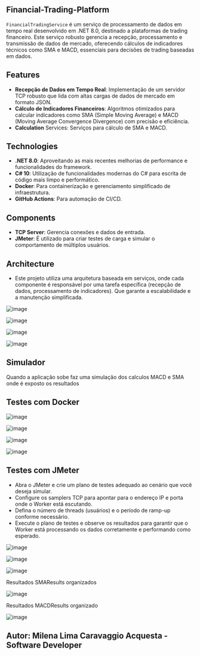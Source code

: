 ## Financial-Trading-Platform
`FinancialTradingService` é um serviço de processamento de dados em tempo real desenvolvido em .NET 8.0, destinado a plataformas de trading financeiro. Este serviço robusto gerencia a recepção, processamento e transmissão de dados de mercado, oferecendo cálculos de indicadores técnicos como SMA e MACD, essenciais para decisões de trading baseadas em dados.


## Features
- **Recepção de Dados em Tempo Real**: Implementação de um servidor TCP robusto que lida com altas cargas de dados de mercado em formato JSON.
- **Cálculo de Indicadores Financeiros**: Algoritmos otimizados para calcular indicadores como SMA (Simple Moving Average) e MACD (Moving Average Convergence Divergence) com precisão e eficiência.
- **Calculation** Services: Serviços para cálculo de SMA e MACD.

## Technologies
- **.NET 8.0**: Aproveitando as mais recentes melhorias de performance e funcionalidades do framework.
- **C# 10**: Utilização de funcionalidades modernas do C# para escrita de código mais limpo e performático.
- **Docker**: Para containerização e gerenciamento simplificado de infraestrutura.
- **GitHub Actions**: Para automação de CI/CD.

## Components
- **TCP Server**: Gerencia conexões e dados de entrada.
- **JMeter**: É utilizado para criar testes de carga e simular o comportamento de múltiplos usuários.

## Architecture
- Este projeto utiliza uma arquitetura baseada em serviços, onde cada componente é responsável por uma tarefa específica (recepção de dados, processamento de indicadores). Que garante a escalabilidade e a manutenção simplificada.

![image](https://github.com/milena-caravaggio/Financial-Trading-Platform/assets/48251038/3f9e9027-4595-44ec-909c-9f89d1263137)

![image](https://github.com/milena-caravaggio/Financial-Trading-Platform/assets/48251038/50ee7a86-51ee-491c-a311-3196fff8440c)

![image](https://github.com/milena-caravaggio/Financial-Trading-Platform/assets/48251038/9f22376f-ad05-42a7-b562-584098e56463)

![image](https://github.com/milena-caravaggio/Financial-Trading-Platform/assets/48251038/73808e46-5948-43bc-80a0-ff43775d4839)

## Simulador

Quando a aplicação sobe faz uma simulação dos calculos MACD e SMA onde é exposto os resultados

## Testes com Docker


![image](https://github.com/milena-caravaggio/Financial-Trading-Platform/assets/48251038/38881e92-c6bb-4afc-a771-ecd8dddb95aa)

![image](https://github.com/milena-caravaggio/Financial-Trading-Platform/assets/48251038/b93bc7f1-20d7-44b1-ae9b-8adf3c058bc7)

![image](https://github.com/milena-caravaggio/Financial-Trading-Platform/assets/48251038/c2a5a386-5389-428d-8286-d642aad476ed)

![image](https://github.com/milena-caravaggio/Financial-Trading-Platform/assets/48251038/706bde08-e679-45e8-ba66-022cd03cd7e0)



## Testes com JMeter
- Abra o JMeter e crie um plano de testes adequado ao cenário que você deseja simular.
- Configure os samplers TCP para apontar para o endereço IP e porta onde o Worker está escutando.
- Defina o número de threads (usuários) e o período de ramp-up conforme necessário.
- Execute o plano de testes e observe os resultados para garantir que o Worker está processando os dados corretamente e performando como esperado.


![image](https://github.com/milena-caravaggio/Financial-Trading-Platform/assets/48251038/171161b2-b0ac-453f-b5f1-39abf69a3b1f)

![image](https://github.com/milena-caravaggio/Financial-Trading-Platform/assets/48251038/432ef478-d250-4719-8398-36745a0ac86b)

![image](https://github.com/milena-caravaggio/Financial-Trading-Platform/assets/48251038/bddf7685-7003-47fb-b644-29c7b28fe412)


Resultados SMAResults organizados

![image](https://github.com/milena-caravaggio/Financial-Trading-Platform/assets/48251038/b79602d4-ed87-4cb0-8035-0ad99a16fdbe)

Resultados MACDResults organizado

![image](https://github.com/milena-caravaggio/Financial-Trading-Platform/assets/48251038/23d2d925-e16a-4c70-b1d2-e1b453dba34c)


## **Autor**: Milena Lima Caravaggio Acquesta - Software Developer

